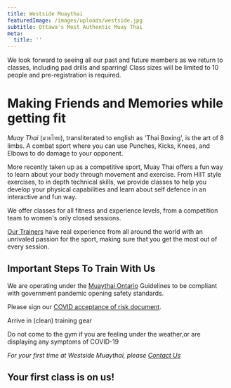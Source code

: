 ```yaml
---
title: Westside Muaythai
featuredImage: /images/uploads/westside.jpg
subtitle: Ottawa's Most Authentic Muay Thai
meta:
  title: ''
---
```


We look forward to seeing all our past and future members as we return to classes, including pad drills and sparring! Class sizes will be limited to 10 people and pre-registration is required.

# Making Friends and Memories while getting fit

_Muay Thai_ (มวยไทย), transliterated to english as 'Thai Boxing', is the art of 8 limbs. A combat sport where you can use Punches, Kicks, Knees, and Elbows to do damage to your opponent.

More recently taken up as a competitive sport, Muay Thai offers a fun way to learn about your body through movement and exercise. From HIIT style exercises, to in depth technical skills, we provide classes to help you develop your physical capabilities and learn about self defence in an interactive and fun way.

We offer classes for all fitness and experience levels, from a competition team to women's only closed sessions.

[Our Trainers](https://westsidemuaythai.com/instructors) have real experience from all around the world with an unrivaled passion for the sport, making sure that you get the most out of every session.

## Important Steps To Train With Us

We are operating under the [Muaythai Ontario](https://muaythaiontario.org) Guidelines to be compliant with government pandemic opening safety standards.

Please sign our [COVID acceptance of risk document](https://www.gigaprofits.com/software/waiver.aspx?clb=RAJcwPGZD8hojWAZTX+aaG78R+iKXwqKYhkjTdtY44KsWd/6667UIw==&adm=+DOeNCdtIwlPFs5HkopokvEBP20nbuz6Pg677yqh3VtxtdV9SamOCQ==&termid=uNbOFU1ohqZlVaHpW1nLvlAZfL0TCGcS83JTOUibeaccRwonTMcvSg==&rlt=0).

Arrive in (clean) training gear

Do not come to the gym if you are feeling under the weather,or are displaying any symptoms of COVID-19

_For your first time at Westside Muaythai, please [Contact Us](/contact)_

## Your first class is on us!
